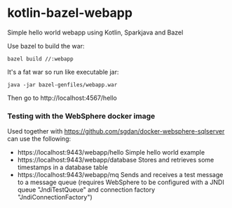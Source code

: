 # kotlin-bazel-webapp
Simple hello world webapp using Kotlin, Sparkjava and Bazel

Use bazel to build the war:
```
bazel build //:webapp
```
It's a fat war so run like executable jar:
```
java -jar bazel-genfiles/webapp.war
```
Then go to http://localhost:4567/hello
 
### Testing with the WebSphere docker image

Used together with https://github.com/sgdan/docker-websphere-sqlserver can use the following:
- https://localhost:9443/webapp/hello Simple hello world example
- https://localhost:9443/webapp/database Stores and retrieves some timestamps in a database table
- https://localhost:9443/webapp/mq Sends and receives a test message to a message queue
  (requires WebSphere to be configured with a JNDI queue "JndiTestQueue" and connection factory "JndiConnectionFactory")
